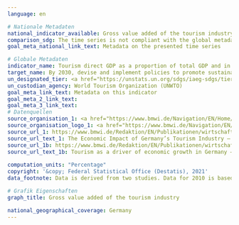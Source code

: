 ```yaml
---
language: en    

# Nationale Metadaten    
national_indicator_available: Gross value added of the tourism industry    
comparison_sdg: The time series is not compliant with the global metadata, but provides additional information.    
goal_meta_national_link_text: Metadata on the presented time series    

# Globale Metadaten    
indicator_name: Tourism direct GDP as a proportion of total GDP and in growth rate    
target_name: By 2030, devise and implement policies to promote sustainable tourism that creates jobs and promotes local culture and products    
un_designated_tier: <a href="https://unstats.un.org/sdgs/iaeg-sdgs/tier-classification/" title="Click here for more information on the UN tier classification."  target="_blank">Tier II</a>    
un_custodian_agency: World Tourism Organization (UNWTO)    
goal_meta_link_text: Metadata on this indicator    
goal_meta_2_link_text:     
goal_meta_3_link_text:         
# Datenquellen
source_organisation_1: <a href="https://www.bmwi.de/Navigation/EN/Home/home.html"> Federal Ministry for Economic Affairs and Energy </a>
source_organisation_logo_1: <a href="https://www.bmwi.de/Navigation/EN/Home/home.html"><img src="https://g205sdgs.github.io/sdg-indicators/public/OrgImgEn/bmwi.png" alt="Logo bmwi" style="height:60px; width:148px"/></a>
source_url_1: https://www.bmwi.de/Redaktion/EN/Publikationen/wirtschaftsfaktor-tourismus-deutschland.html
source_url_text_1: The Economic Impact of Germany’s Tourism Industry – Key figures from a high-revenue, cross-sectoral industry (data from 2010)
source_url_1b: https://www.bmwi.de/Redaktion/EN/Publikationen/wirtschaftsfaktor-tourismus-in-deutschland-lang.pdf
source_url_text_1b: Tourism as a driver of economic growth in Germany – Key indicators for a cross-cutting industry (data from 2015)
    
computation_units: "Percentage"    
copyright: '&copy; Federal Statistical Office (Destatis), 2021'    
data_footnote: Data is derived from two studies. Data for 2010 is based on the German Classification of Economic Activities from 2003 (WZ 2003), while data for 2015 is based on the German Classification of Economic Activities from 2008 (WZ 2008). Furthermore the differentiation of tourism characteristic goods was slightly changed. Hence the given data are not comparable over time.    

# Grafik Eigenschaften    
graph_title: Gross value added of the tourism industry    

national_geographical_coverage: Germany    
---
```


<span></span>